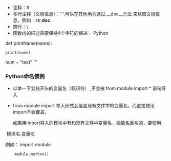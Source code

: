 
* 注释：#
* 多行注释（文档信息）：''',可以在其他地方通过.__doc__方法 来获取文档信息，例如：str.__doc__
* 跨行：\
* 函数内的描述需要保持4个字符的缩进：
  Python

def printName(name):

    print(name)

num = "text"
'''

### Python命名惯例

* 以单一下划线开头的变量名（标识符）\_不会被 from module import * 语句导入
* from module import 导入形式会覆盖现有文件中的变量名，而直接使用import不会覆盖，

  如果用import导入的模块中有和现有文件中变量名，函数名重名的，要使用
  
  模块名.变量名  
  
  例如：
        import module
  
        module.methon()
